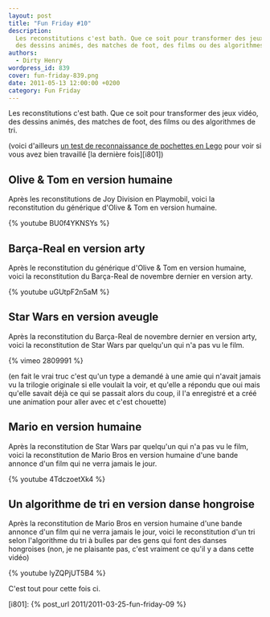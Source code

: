 ```yaml
---
layout: post
title: "Fun Friday #10"
description:
  Les reconstitutions c'est bath. Que ce soit pour transformer des jeux vidéo,
  des dessins animés, des matches de foot, des films ou des algorithmes de tri.
authors:
  - Dirty Henry
wordpress_id: 839
cover: fun-friday-839.png
date: 2011-05-13 12:00:00 +0200
category: Fun Friday
---
```


Les reconstitutions c'est bath. Que ce soit pour transformer des jeux vidéo, des
dessins animés, des matches de foot, des films ou des algorithmes de tri.

(voici d'ailleurs
[un test de reconnaissance de pochettes en Lego](http://www.telegraph.co.uk/culture/culturepicturegalleries/8296237/Lego-album-covers-quiz.html?image=25)
pour voir si vous avez bien travaillé [la dernière fois][i801])

## Olive & Tom en version humaine

Après les reconstitutions de Joy Division en Playmobil, voici la reconstitution
du générique d'Olive & Tom en version humaine.

{% youtube BU0f4YKNSYs %}

## Barça-Real en version arty

Après le reconstitution du générique d'Olive & Tom en version humaine, voici la
reconstitution du Barça-Real de novembre dernier en version arty.

{% youtube uGUtpF2n5aM %}

## Star Wars en version aveugle

Après la reconstitution du Barça-Real de novembre dernier en version arty, voici
la reconstitution de Star Wars par quelqu'un qui n'a pas vu le film.

{% vimeo 2809991 %}

(en fait le vrai truc c'est qu'un type a demandé à une amie qui n'avait jamais
vu la trilogie originale si elle voulait la voir, et qu'elle a répondu que oui
mais qu'elle savait déjà ce qui se passait alors du coup, il l'a enregistré et a
créé une animation pour aller avec et c'est chouette)

## Mario en version humaine

Après la reconstitution de Star Wars par quelqu'un qui n'a pas vu le film, voici
la reconstitution de Mario Bros en version humaine d'une bande annonce d'un film
qui ne verra jamais le jour.

{% youtube 4TdczoetXk4 %}

## Un algorithme de tri en version danse hongroise

Après la reconstitution de Mario Bros en version humaine d'une bande annonce
d'un film qui ne verra jamais le jour, voici le reconstitution d'un tri selon
l'algorithme du tri à bulles par des gens qui font des danses hongroises (non,
je ne plaisante pas, c'est vraiment ce qu'il y a dans cette vidéo)

{% youtube lyZQPjUT5B4 %}

C'est tout pour cette fois ci.

[i801]: {% post_url 2011/2011-03-25-fun-friday-09 %}
